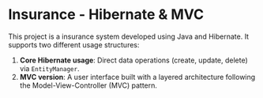 # Insurance - Hibernate & MVC
This project is a insurance system developed using Java and Hibernate. It supports two different usage structures:

1. **Core Hibernate usage**: Direct data operations (create, update, delete) via `EntityManager`.
2. **MVC version**: A user interface built with a layered architecture following the Model-View-Controller (MVC) pattern.


